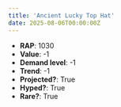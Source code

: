 ```yaml
---
title: 'Ancient Lucky Top Hat'
date: 2025-08-06T00:00:00Z
---
```

- **RAP**: 1030
- **Value**: -1
- **Demand level**: -1
- **Trend**: -1
- **Projected?**: True
- **Hyped?**: True
- **Rare?**: True
